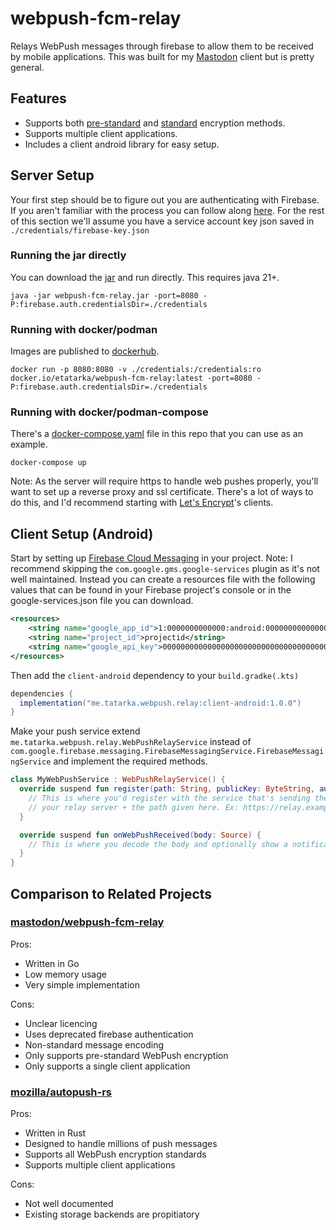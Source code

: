 # webpush-fcm-relay

Relays WebPush messages through firebase to allow them to be received by mobile applications. This was built for my
[Mastodon](https://joinmastodon.org/) client but is pretty general.

## Features

- Supports both [pre-standard](https://datatracker.ietf.org/doc/html/draft-ietf-webpush-encryption-04) and
  [standard](https://datatracker.ietf.org/doc/html/rfc8291) encryption methods.
- Supports multiple client applications.
- Includes a client android library for easy setup.

## Server Setup

Your first step should be to figure out you are authenticating with Firebase. If you aren't familiar with the process
you can follow along [here](docs/google-authentication.md). For the rest of this section we'll assume you have a service
account key json saved in `./credentials/firebase-key.json`

### Running the jar directly

You can download the [jar](https://github.com/evant/webpush-fcm-relay/releases/download/server-1.0.0/webpush-fcm-relay.jar)
and run directly. This requires java 21+.

```shell
java -jar webpush-fcm-relay.jar -port=8080 -P:firebase.auth.credentialsDir=./credentials
```

### Running with docker/podman

Images are published to [dockerhub](https://hub.docker.com/r/etatarka/webpush-fcm-relay).

```shell
docker run -p 8080:8080 -v ./credentials:/credentials:ro docker.io/etatarka/webpush-fcm-relay:latest -port=8080 -P:firebase.auth.credentialsDir=./credentials
```

### Running with docker/podman-compose

There's a [docker-compose.yaml](/docker-compose.yaml) file in this repo that you can use as an example.

```shell
docker-compose up
```

Note: As the server will require https to handle web pushes properly, you'll want to set up a reverse proxy and
ssl certificate. There's a lot of ways to do this, and I'd recommend starting with
[Let's Encrypt](https://letsencrypt.org/docs/client-options/)'s clients.

## Client Setup (Android)

Start by setting up [Firebase Cloud Messaging](https://firebase.google.com/docs/cloud-messaging/android/client) in your
project. Note: I recommend skipping the `com.google.gms.google-services` plugin as it's not well maintained. Instead you
can create a resources file with the following values that can be found in your Firebase project's console or in the
google-services.json file you can download.

```xml
<resources>
    <string name="google_app_id">1:0000000000000:android:0000000000000000000000</string>
    <string name="project_id">projectid</string>
    <string name="google_api_key">000000000000000000000000000000000000000</string>
</resources>
```

Then add the `client-android` dependency to your `build.gradke(.kts)`

```groovy
dependencies {
  implementation("me.tatarka.webpush.relay:client-android:1.0.0")
}
```

Make your push service extend `me.tatarka.webpush.relay.WebPushRelayService` instead of
`com.google.firebase.messaging.FirebaseMessagingService.FirebaseMessagingService` and implement the required methods.

```kotlin
class MyWebPushService : WebPushRelayService() {
  override suspend fun register(path: String, publicKey: ByteString, authSecret: ByteString) {
    // This is where you'd register with the service that's sending the web pushes. The url should be the domain of
    // your relay server + the path given here. Ex: https://relay.example.com/ + path
  }

  override suspend fun onWebPushReceived(body: Source) {
    // This is where you decode the body and optionally show a notification to the user.
  }
}
```

## Comparison to Related Projects

### [mastodon/webpush-fcm-relay](https://github.com/mastodon/webpush-fcm-relay)

Pros:

- Written in Go
- Low memory usage
- Very simple implementation

Cons:

- Unclear licencing
- Uses deprecated firebase authentication
- Non-standard message encoding
- Only supports pre-standard WebPush encryption
- Only supports a single client application

### [mozilla/autopush-rs](https://github.com/mozilla-services/autopush-rs)

Pros:

- Written in Rust
- Designed to handle millions of push messages
- Supports all WebPush encryption standards
- Supports multiple client applications

Cons:

- Not well documented
- Existing storage backends are propitiatory
